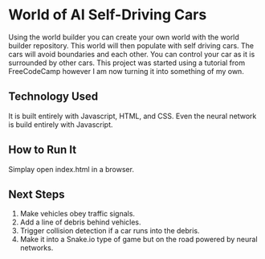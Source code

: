 # World of AI Self-Driving Cars

Using the world builder you can create your own world with the world builder repository. This world will then populate with self driving cars. The cars will avoid boundaries and each other. You can control your car as it is surrounded by other cars. This project was started using a tutorial from FreeCodeCamp however I am now turning it into something of my own. 

## Technology Used

It is built entirely with Javascript, HTML, and CSS. Even the neural network is build entirely with Javascript. 

## How to Run It

Simplay open index.html in a browser.

## Next Steps

1. Make vehicles obey traffic signals.
2. Add a line of debris behind vehicles.
3. Trigger collision detection if a car runs into the debris.
4. Make it into a Snake.io type of game but on the road powered by neural networks.
